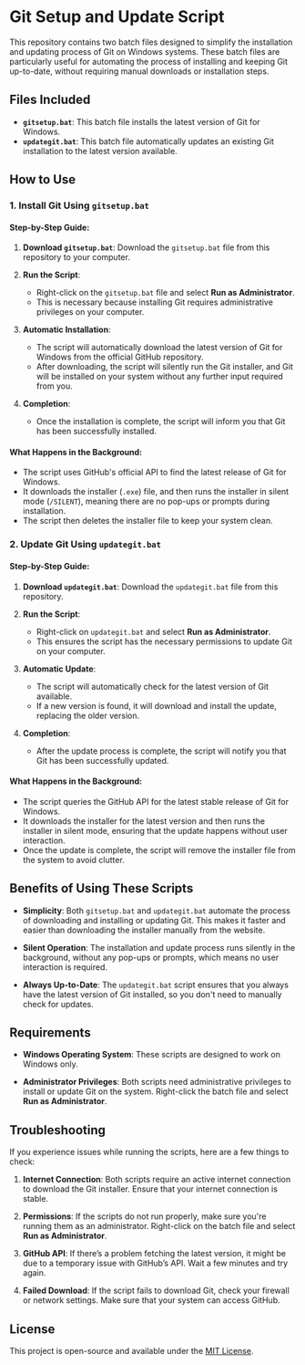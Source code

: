 # Git Setup and Update Script

This repository contains two batch files designed to simplify the installation and updating process of Git on Windows systems. These batch files are particularly useful for automating the process of installing and keeping Git up-to-date, without requiring manual downloads or installation steps.

## Files Included

- **`gitsetup.bat`**: This batch file installs the latest version of Git for Windows.
- **`updategit.bat`**: This batch file automatically updates an existing Git installation to the latest version available.

## How to Use

### 1. Install Git Using `gitsetup.bat`

#### Step-by-Step Guide:
1. **Download `gitsetup.bat`**: Download the `gitsetup.bat` file from this repository to your computer.
   
2. **Run the Script**:
   - Right-click on the `gitsetup.bat` file and select **Run as Administrator**.
   - This is necessary because installing Git requires administrative privileges on your computer.
   
3. **Automatic Installation**:
   - The script will automatically download the latest version of Git for Windows from the official GitHub repository.
   - After downloading, the script will silently run the Git installer, and Git will be installed on your system without any further input required from you.
   
4. **Completion**:
   - Once the installation is complete, the script will inform you that Git has been successfully installed.

#### What Happens in the Background:
- The script uses GitHub's official API to find the latest release of Git for Windows.
- It downloads the installer (`.exe`) file, and then runs the installer in silent mode (`/SILENT`), meaning there are no pop-ups or prompts during installation.
- The script then deletes the installer file to keep your system clean.

### 2. Update Git Using `updategit.bat`

#### Step-by-Step Guide:
1. **Download `updategit.bat`**: Download the `updategit.bat` file from this repository.
   
2. **Run the Script**:
   - Right-click on `updategit.bat` and select **Run as Administrator**.
   - This ensures the script has the necessary permissions to update Git on your computer.
   
3. **Automatic Update**:
   - The script will automatically check for the latest version of Git available.
   - If a new version is found, it will download and install the update, replacing the older version.
   
4. **Completion**:
   - After the update process is complete, the script will notify you that Git has been successfully updated.

#### What Happens in the Background:
- The script queries the GitHub API for the latest stable release of Git for Windows.
- It downloads the installer for the latest version and then runs the installer in silent mode, ensuring that the update happens without user interaction.
- Once the update is complete, the script will remove the installer file from the system to avoid clutter.

## Benefits of Using These Scripts

- **Simplicity**: Both `gitsetup.bat` and `updategit.bat` automate the process of downloading and installing or updating Git. This makes it faster and easier than downloading the installer manually from the website.
  
- **Silent Operation**: The installation and update process runs silently in the background, without any pop-ups or prompts, which means no user interaction is required.
  
- **Always Up-to-Date**: The `updategit.bat` script ensures that you always have the latest version of Git installed, so you don't need to manually check for updates.

## Requirements

- **Windows Operating System**: These scripts are designed to work on Windows only.
  
- **Administrator Privileges**: Both scripts need administrative privileges to install or update Git on the system. Right-click the batch file and select **Run as Administrator**.

## Troubleshooting

If you experience issues while running the scripts, here are a few things to check:

1. **Internet Connection**: Both scripts require an active internet connection to download the Git installer. Ensure that your internet connection is stable.

2. **Permissions**: If the scripts do not run properly, make sure you're running them as an administrator. Right-click on the batch file and select **Run as Administrator**.

3. **GitHub API**: If there’s a problem fetching the latest version, it might be due to a temporary issue with GitHub’s API. Wait a few minutes and try again.

4. **Failed Download**: If the script fails to download Git, check your firewall or network settings. Make sure that your system can access GitHub.

## License

This project is open-source and available under the [MIT License](LICENSE).
